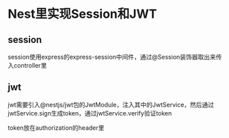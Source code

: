 # Nest里实现Session和JWT

## session

session使用express的express-session中间件，通过@Session装饰器取出来传入controller里

## jwt

jwt需要引入@nestjs/jwt包的JwtModule，注入其中的JwtService，然后通过jwtService.sign生成token，通过jwtService.verify验证token

token放在authorization的header里